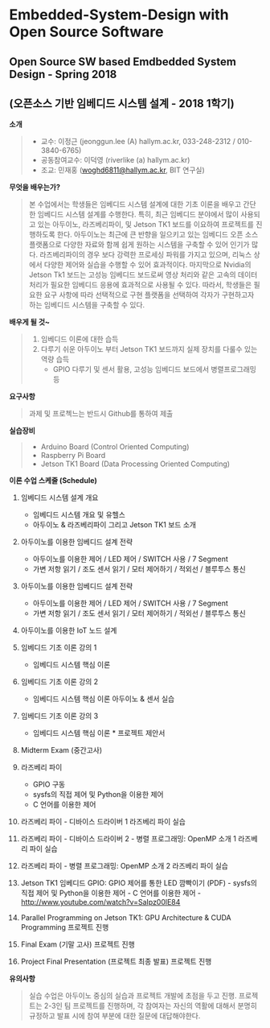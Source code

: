 # Embedded-System-Design with Open Source Software

## Open Source SW based Emdbedded System Design - Spring 2018
## (오픈소스 기반 임베디드 시스템 설계 - 2018 1학기)

**소개**
> - 교수: 이정근 (jeonggun.lee (A) hallym.ac.kr, 033-248-2312 / 010-3840-6765)
> - 공동참여교수: 이덕영 (riverlike (a) hallym.ac.kr)
> - 조교: 민재홍 (woghd6811@hallym.ac.kr, BIT 연구실)

**무엇을 배우는가?**

> 본 수업에서는 학생들은 임베디드 시스템 설계에 대한 기초 이론을 배우고 간단한 임베디드 시스템 설계를 수행한다. 특히, 최근 임베디드 분야에서 많이 사용되고 있는 아두이노, 라즈베리파이, 및 Jetson TK1 보드를 이요하여 프로젝트를 진행하도록 한다. 아두이노는 최근에 큰 반향을 일으키고 있는 임베디드 오픈 소스 플랫폼으로 다양한 자료와 함께 쉽게 원하는 시스템을 구축할 수 있어 인기가 많다. 라즈베리파이의 경우 보다 강력한 프로세싱 파워를 가지고 있으며, 리눅스 상에서 다양한 제어와 실습을 수행할 수 있어 효과적이다. 마지막으로 Nvidia의 Jetson Tk1 보드는 고성능 임베디드 보드로써 영상 처리와 같은 고속의 데이터 처리가 필요한 임베디드 응용에 효과적으로 사용될 수 있다. 따라서, 학생들은 필요한 요구 사항에 따라 선택적으로 구현 플랫폼을 선택하여 각자가 구현하고자 하는 임베디드 시스템을 구축할 수 있다.

**배우게 될 것~**
>  1. 임베디드 이론에 대한 습득
>  2. 다루기 쉬운 아두이노 부터 Jetson TK1 보드까지 실제 장치를 다룰수 있는 역량 습득
>      - GPIO 다루기 및 센서 활용, 고성능 임베디드 보드에서 병렬프로그래밍 등
      
**요구사항**
> 과제 및 프로첵느는 반드시 Github를 통하여 제출

**실습장비**
> - Arduino Board (Control Oriented Computing)
> - Raspberry Pi Board
> - Jetson TK1 Board (Data Processing Oriented Computing)
   


**이론 수업 스케줄 (Schedule)**
 1.	임베디드 시스템 설계 개요
    - 임베디드 시스템 개요 및 유헬스
    - 아두이노 & 라즈베리파이 그리고 Jetson TK1 보드 소개
   
 2.	아두이노를 이용한 임베디드 설계 전략
    - 아두이노를 이용한 제어 / LED 제어 / SWITCH 사용 / 7 Segment
    - 가변 저항 읽기 / 조도 센서 읽기 / 모터 제어하기 / 적외선 / 블루투스 통신
   
 3.	아두이노를 이용한 임베디드 설계 전략
    - 아두이노를 이용한 제어 / LED 제어 / SWITCH 사용 / 7 Segment
    - 가변 저항 읽기 / 조도 센서 읽기 / 모터 제어하기 / 적외선 / 블루투스 통신
   
 4.	아두이노를 이용한 IoT 노드 설계
 
 5. 임베디드 기초 이론 강의 1
    - 임베디드 시스템 핵심 이론
    
 6. 임베디드 기초 이론 강의 2
    - 임베디드 시스템 핵심 이론	 아두이노 & 센서 실습
    
 7.	임베디드 기초 이론 강의 3
    - 임베디드 시스템 핵심 이론	 *  프로젝트 제안서
    
 8.	Midterm Exam (중간고사)	
 
 9.	라즈베리 파이
    - GPIO 구동
    - sysfs의 직접 제어 및 Python을 이용한 제어
    - C 언어를 이용한 제어
    
 10.	라즈베리 파이
    - 디바이스 드라이버 1	 라즈베리 파이 실습
    
 11.	라즈베리 파이
    - 디바이스 드라이버 2
    - 병렬 프로그래밍: OpenMP 소개 1 	라즈베리 파이 실습
    
 12.	라즈베리 파이
    - 병렬 프로그래밍: OpenMP 소개 2	 라즈베리 파이 실습
    
 13.	Jetson TK1 임베디드 GPIO: GPIO 제어를 통한 LED 깜빡이기 (PDF)
    - sysfs의 직접 제어 및 Python을 이용한 제어
    - C 언어를 이용한 제어
    - http://www.youtube.com/watch?v=SaIpz00lE84
    
 14.	Parallel Programming on Jetson TK1: GPU Architecture & CUDA Programming	 프로젝트 진행
 
 15.	Final Exam (기말 고사)	 프로젝트 진행
 
 16.	Project Final Presentation (프로젝트 최종 발표)	 프로젝트 진행

**유의사항**
> 실습 수업은 아두이노 중심의 실습과 프로젝트 개발에 초점을 두고 진행.
> 프로젝트는 2-3인 팀 프로젝트를 진행하며, 각 참여자는 자신의 역활에 대해서 분명히 규정하고 발표 시에 참여 부분에 대한 질문에 대답해야한다.



